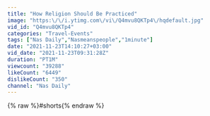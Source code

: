 ```yaml
---
title: "How Religion Should Be Practiced"
image: "https:\/\/i.ytimg.com\/vi\/Q4mvu8QKTp4\/hqdefault.jpg"
vid_id: "Q4mvu8QKTp4"
categories: "Travel-Events"
tags: ["Nas Daily","Nasmeanspeople","1minute"]
date: "2021-11-23T14:10:27+03:00"
vid_date: "2021-11-23T09:31:28Z"
duration: "PT1M"
viewcount: "39288"
likeCount: "6449"
dislikeCount: "350"
channel: "Nas Daily"
---
```

{% raw %}#shorts{% endraw %}
